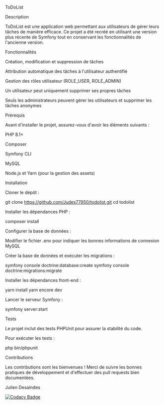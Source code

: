ToDoList

Description

ToDoList est une application web permettant aux utilisateurs de gérer leurs tâches de manière efficace. Ce projet a été recréé en utilisant une version plus récente de Symfony tout en conservant les fonctionnalités de l'ancienne version.

Fonctionnalités

Création, modification et suppression de tâches

Attribution automatique des tâches à l'utilisateur authentifié

Gestion des rôles utilisateur (ROLE_USER, ROLE_ADMIN)

Un utilisateur peut uniquement supprimer ses propres tâches

Seuls les administrateurs peuvent gérer les utilisateurs et supprimer les tâches anonymes

Prérequis

Avant d'installer le projet, assurez-vous d'avoir les éléments suivants :

PHP 8.1+

Composer

Symfony CLI

MySQL

Node.js et Yarn (pour la gestion des assets)

Installation

Cloner le dépôt :

git clone <https://github.com/Judes77850/todolist.git>
cd todolist

Installer les dépendances PHP :

composer install

Configurer la base de données :

Modifier le fichier .env pour indiquer les bonnes informations de connexion MySQL

Créer la base de données et exécuter les migrations :

symfony console doctrine:database:create
symfony console doctrine:migrations:migrate

Installer les dépendances front-end :

yarn install
yarn encore dev

Lancer le serveur Symfony :

symfony server:start

Tests

Le projet inclut des tests PHPUnit pour assurer la stabilité du code.

Pour exécuter les tests :

php bin/phpunit

Contributions

Les contributions sont les bienvenues ! Merci de suivre les bonnes pratiques de développement et d'effectuer des pull requests bien documentées.

Julien Desaindes

[![Codacy Badge](https://app.codacy.com/project/badge/Grade/31c6fec5b54246088701aabf5ccda369)](https://app.codacy.com/gh/Judes77850/todolist/dashboard?utm_source=gh&utm_medium=referral&utm_content=&utm_campaign=Badge_grade)
